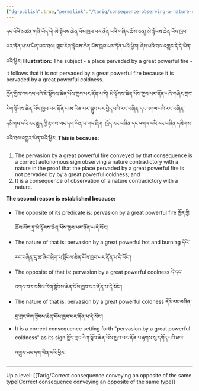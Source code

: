 ```yaml
---
{"dg-publish":true,"permalink":"/tarig/consequence-observing-a-nature-contradictory-with-a-nature-and-conveying-an-autonomous-sign-observing-a-nature-contradictory-with-a-nature/"}
---
```


དང་པོའི་མཚན་གཞི་ཡོད་དེ། མེ་སྟོབས་ཆེན་པོས་ཁྱབ་པར་ནོན་པའི་གཞིར་ཆོས་ཅན། མེ་སྟོབས་ཆེན་པོས་ཁྱབ་པར་ནོན་པ་མ་ཡིན་པར་ཐལ། 
གྲང་རེག་སྟོབས་ཆེན་པོས་ཁྱབ་པར་ནོན་པའི་ཕྱིར། ཞེས་པའི་ཐལ་འགྱུར་དེ་དེ་ཡིན་པའི་ཕྱིར།
**Illustration:** The subject - a place pervaded by a great powerful fire - it follows that it is not pervaded by a great powerful fire because it is pervaded by a great powerful coldness.

ཁྱོད་ཀྱིས་འཕངས་པའི་མེ་སྟོབས་ཆེན་པོས་ཁྱབ་པར་ནོན་པ་དེ། མེ་སྟོབས་ཆེན་པོས་ཁྱབ་པར་ནོན་པའི་གཞིར་གྲང་རེག་སྟོབས་ཆེན་པོས་ཁྱབ་པར་ནོན་པ་མ་ཡིན་པར་སྒྲུབ་པར་བྱེད་པའི་རང་བཞིན་དང་འགལ་བའི་རང་བཞིན་དམིགས་པའི་རང་རྒྱུད་ཀྱི་རྟགས་ཡང་དག་ཡིན་པ་གང་ཞིག  
ཁྱོད་རང་བཞིན་དང་འགལ་བའི་རང་བཞིན་དམིགས་པའི་ཐལ་འགྱུར་ཡིན་པའི་ཕྱིར།
**This is because:**
1. The pervasion by a great powerful fire conveyed by that consequence is a correct autonomous sign observing a nature contradictory with a nature in the proof that the place pervaded by a great powerful fire is not pervaded by by a great powerful coldness; and
2. It is a consequence of observation of a nature contradictory with a nature.

**The second reason is established because:**
- The opposite of its predicate is: pervasion by a great powerful fire
  ཁྱོད་ཀྱི་ཆོས་ལོག་ཏུ་མེ་སྟོབས་ཆེན་པོས་ཁྱབ་པར་ནོན་པ་དེ་སོང་། 
- The nature of that is: pervasion by a great powerful hot and burning
  དེའི་རང་བཞིན་དུ་ཚ་ཞིང་སྲེག་པ་སྟོབས་ཆེན་པོས་ཁྱབ་པར་ནོན་པ་དེ་སོང་། 
- The opposite of that is: pervasion by a great powerful coolness
  དེ་དང་འགལ་བར་བསིལ་རེག་སྟོབས་ཆེན་པོས་ཁྱབ་པར་ནོན་པ་དེ་སོང་། 
- The nature of that is: pervasion by a great powerful coldness
  དེའི་རང་བཞིན་དུ་གྲང་རེག་སྟོབས་ཆེན་པོས་ཁྱབ་པར་ནོན་པ་དེ་སོང་། 
- It is a correct consequence setting forth "pervasion by a great powerful coldness" as its sign
  ཁྱོད་གྲང་རེག་སྟོབ་ཆེན་པོས་ཁྱབ་པར་ནོན་པ་རྟགས་སུ་དཀོད་པའི་ཐལ་འགྱུར་ཡང་དག་ཡིན་པའི་ཕྱིར།



---
Up a level: [[Tarig/Correct consequence conveying an opposite of the same type\|Correct consequence conveying an opposite of the same type]]